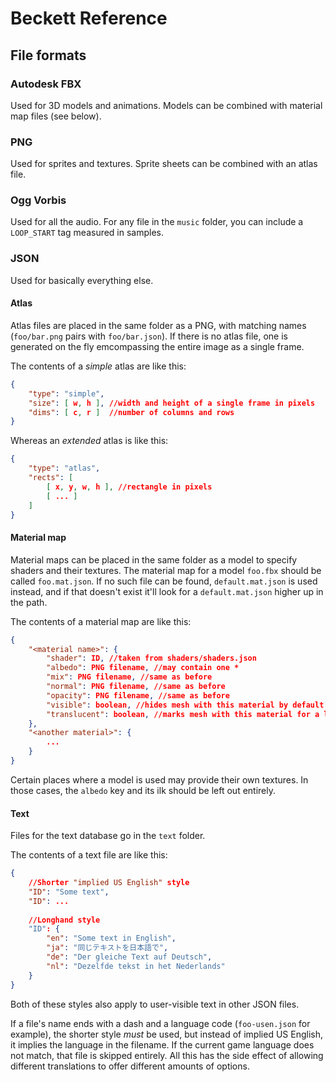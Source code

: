 # Beckett Reference

## File formats

### Autodesk FBX
Used for 3D models and animations. Models can be combined with material map files (see below).

### PNG
Used for sprites and textures. Sprite sheets can be combined with an atlas file.

### Ogg Vorbis
Used for all the audio. For any file in the `music` folder, you can include a `LOOP_START` tag measured in samples.

### JSON
Used for basically everything else.

#### Atlas
Atlas files are placed in the same folder as a PNG, with matching names (`foo/bar.png` pairs with `foo/bar.json`). If there is no atlas file, one is generated on the fly emcompassing the entire image as a single frame.

The contents of a *simple* atlas are like this:
```json
{
	"type": "simple",
	"size": [ w, h ], //width and height of a single frame in pixels
	"dims": [ c, r ]  //number of columns and rows
}
```
Whereas an *extended* atlas is like this:
```json
{
	"type": "atlas",
	"rects": [
		[ x, y, w, h ], //rectangle in pixels
		[ ... ]
	]
}
```

#### Material map
Material maps can be placed in the same folder as a model to specify shaders and their textures. The material map for a model `foo.fbx` should be called `foo.mat.json`. If no such file can be found, `default.mat.json` is used instead, and if that doesn't exist it'll look for a `default.mat.json` higher up in the path.

The contents of a material map are like this:
```json
{
	"<material name>": {
		"shader": ID, //taken from shaders/shaders.json
		"albedo": PNG filename, //may contain one *
		"mix": PNG filename, //same as before
		"normal": PNG filename, //same as before
		"opacity": PNG filename, //same as before
		"visible": boolean, //hides mesh with this material by default if false
		"translucent": boolean, //marks mesh with this material for a later render step
	},
	"<another material>": {
		...
	}
}
```
Certain places where a model is used may provide their own textures. In those cases, the `albedo` key and its ilk should be left out entirely.

#### Text
Files for the text database go in the `text` folder.

The contents of a text file are like this:
```json
{
	//Shorter "implied US English" style
	"ID": "Some text",
	"ID": ...
	
	//Longhand style
	"ID": {
		"en": "Some text in English",
		"ja": "同じテキストを日本語で",
		"de": "Der gleiche Text auf Deutsch",
		"nl": "Dezelfde tekst in het Nederlands"
	}
}
```
Both of these styles also apply to user-visible text in other JSON files.

If a file's name ends with a dash and a language code (`foo-usen.json` for example), the shorter style *must* be used, but instead of implied US English, it implies the language in the filename. If the current game language does not match, that file is skipped entirely. All this has the side effect of allowing different translations to offer different amounts of options.


